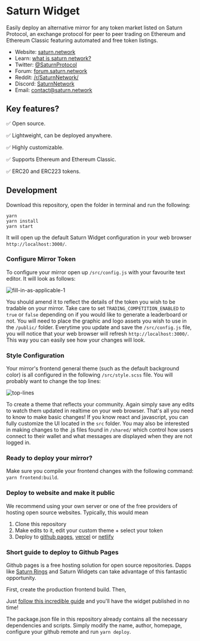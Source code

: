 # Saturn Widget
Easily deploy an alternative mirror for any token market listed on Saturn Protocol, an exchange protocol for peer to peer trading on Ethereum and Ethereum Classic featuring automated and free token listings.

* Website: [saturn.network](http://saturn.network)
* Learn: [what is saturn network?](https://www.saturn.network/blog/what-is-saturn-network/)
* Twitter: [@SaturnProtocol](https://twitter.com/SaturnProtocol)
* Forum: [forum.saturn.network](http://forum.saturn.network)
* Reddit: [/r/SaturnNetwork/](https://reddit.com/r/SaturnNetwork/)
* Discord: [SaturnNetwork](https://discord.gg/9P6aqEG)
* Email: [contact@saturn.network](mailto:contact@saturn.network)

## Key features?

✅ Open source.

✅ Lightweight, can be deployed anywhere.

✅ Highly customizable.

✅ Supports Ethereum and Ethereum Classic.

✅ ERC20 and ERC223 tokens.

## Development

Download this repository, open the folder in terminal and run the following:

```
yarn
yarn install
yarn start
```

It will open up the default Saturn Widget configuration in your web browser `http://localhost:3000/`.

### Configure Mirror Token

To configure your mirror open up `/src/config.js` with your favourite text editor. It will look as follows:

![fill-in-as-applicable-1](fill-in-as-applicable.png)

You should amend it to reflect the details of the token you wish to be tradable on your mirror. Take care to set `TRADING_COMPETITION_ENABLED` to `true` or `false` depending on if you would like to generate a leaderboard or not. You will need to place the graphic and logo assets you wish to use in the `/public/` folder. Everytime you update and save the `/src/config.js` file, you will notice that your web browser will refresh `http://localhost:3000/`. This way you can easily see how your changes will look.

### Style Configuration
Your mirror's frontend general theme (such as the default background color) is all configured in the following `/src/style.scss` file. You will probably want to change the top lines:

![top-lines](top-lines.png)

To create a theme that reflects your community. Again simply save any edits to watch them updated in realtime on your web browser. That's all you need to know to make basic changes! If you know react and javascript, you can fully customize the UI located in the `src` folder. You may also be interested in making changes to the .js files found in `/shared/` which control how users connect to their wallet and what messages are displayed when they are not logged in.

### Ready to deploy your mirror?
Make sure you compile your frontend changes with the following command: `yarn frontend:build`.

### Deploy to website and make it public


We recommend using your own server or one of the free providers of hosting open source websites.
Typically, this would mean

1. Clone this repository
2. Make edits to it, edit your custom theme + select your token
3. Deploy to [github pages](https://pages.github.com/), [vercel](https://vercel.com/) or [netlify](https://www.netlify.com/)

### Short guide to deploy to Github Pages

Github pages is a free hosting solution for open source repositories. Dapps like [Saturn Rings](https://www.saturn.network/blog/saturn-rings-incentivized-mirrors-for-saturn-protocol/) and Saturn Widgets can take advantage of this fantastic opportunity.

First, create the production frontend build. Then,

Just [follow this incredible guide](https://dev.to/yuribenjamin/how-to-deploy-react-app-in-github-pages-2a1f) and you'll have the widget published in no time!

The package.json file in this repository already contains all the necessary dependencies and scripts. Simply modify the name, author, homepage, configure your github remote and run `yarn deploy`.
